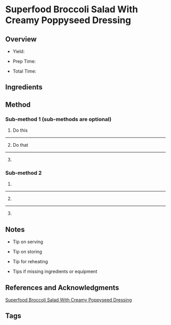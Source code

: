 # Superfood Broccoli Salad With Creamy Poppyseed Dressing

## Overview

- Yield:

- Prep Time:

- Total Time:

## Ingredients



## Method

### Sub-method 1 (sub-methods are optional)

1. Do this
---
2. Do that
---
3.

### Sub-method 2

1.
---
2.
---
3.

## Notes

- Tip on serving

- Tip on storing

- Tip for reheating

- Tips if missing ingredients or equipment

## References and Acknowledgments

[Superfood Broccoli Salad With Creamy Poppyseed Dressing](http://littlespicejar.com/superfood-broccoli-salad-with-creamy-poppyseed-dressing/)

## Tags


